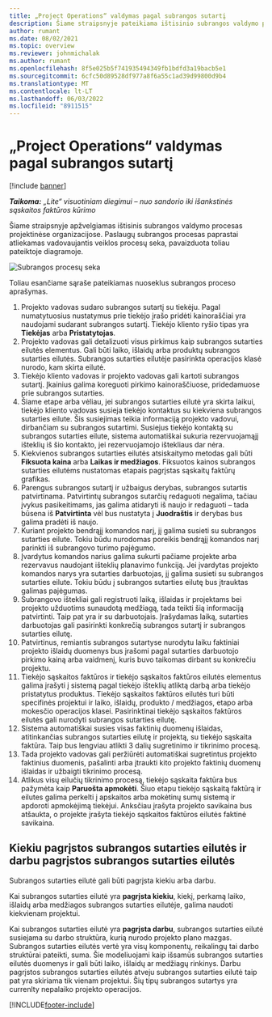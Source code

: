 ```yaml
---
title: „Project Operations“ valdymas pagal subrangos sutartį
description: Šiame straipsnyje pateikiama ištisinio subrangos valdymo proceso, paprastai esančiomis projektinėse organizacijose, apžvalga.
author: rumant
ms.date: 08/02/2021
ms.topic: overview
ms.reviewer: johnmichalak
ms.author: rumant
ms.openlocfilehash: 8f5e025b5f741935494349fb1bdfd3a19bacb5e1
ms.sourcegitcommit: 6cfc50d89528df977a8f6a55c1ad39d99800d9b4
ms.translationtype: MT
ms.contentlocale: lt-LT
ms.lasthandoff: 06/03/2022
ms.locfileid: "8911515"
---
```

# <a name="subcontract-management-in-project-operations"></a>„Project Operations“ valdymas pagal subrangos sutartį

[!include [banner](../../includes/dataverse-preview.md)]

_**Taikoma:** „Lite“ visuotiniam diegimui – nuo sandorio iki išankstinės sąskaitos faktūros kūrimo_

Šiame straipsnyje apžvelgiamas ištisinis subrangos valdymo procesas projektinėse organizacijose. Paslaugų subrangos procesas paprastai atliekamas vadovaujantis veiklos procesų seka, pavaizduota toliau pateiktoje diagramoje.

![Subrangos procesų seka](../media/SubcontractingProcessFlow.png)

Toliau esančiame sąraše pateikiamas nuoseklus subrangos proceso aprašymas.

1. Projekto vadovas sudaro subrangos sutartį su tiekėju. Pagal numatytuosius nustatymus prie tiekėjo įrašo pridėti kainoraščiai yra naudojami sudarant subrangos sutartį. Tiekėjo kliento ryšio tipas yra **Tiekėjas** arba **Pristatytojas**.
2. Projekto vadovas gali detalizuoti visus pirkimus kaip subrangos sutarties eilutės elementus. Gali būti laiko, išlaidų arba produktų subrangos sutarties eilutės. Subrangos sutarties eilutėje pasirinkta operacijos klasė nurodo, kam skirta eilutė.
3. Tiekėjo kliento vadovas ir projekto vadovas gali kartoti subrangos sutartį. Įkainius galima koreguoti pirkimo kainoraščiuose, pridedamuose prie subrangos sutarties.
4. Šiame etape arba vėliau, jei subrangos sutarties eilutė yra skirta laikui, tiekėjo kliento vadovas susieja tiekėjo kontaktus su kiekviena subrangos sutarties eilute. Šis susiejimas teikia informaciją projekto vadovui, dirbančiam su subrangos sutartimi. Susiejus tiekėjo kontaktą su subrangos sutarties eilute, sistema automatiškai sukuria rezervuojamąjį išteklių iš šio kontakto, jei rezervuojamojo ištekliaus dar nėra.
5. Kiekvienos subrangos sutarties eilutės atsiskaitymo metodas gali būti **Fiksuota kaina** arba **Laikas ir medžiagos**. Fiksuotos kainos subrangos sutarties eilutėms nustatomas etapais pagrįstas sąskaitų faktūrų grafikas.
6.  Parengus subrangos sutartį ir užbaigus derybas, subrangos sutartis patvirtinama. Patvirtintų subrangos sutarčių redaguoti negalima, tačiau įvykus pasikeitimams, jas galima atidaryti iš naujo ir redaguoti – tada būsena iš **Patvirtinta** vėl bus nustatyta į **Juodraštis** ir derybas bus galima pradėti iš naujo. 
7.  Kuriant projekto bendrąjį komandos narį, jį galima susieti su subrangos sutarties eilute. Tokiu būdu nurodomas poreikis bendrąjį komandos narį parinkti iš subrangovo turimo pajėgumo.
8.  Įvardytus komandos narius galima sukurti pačiame projekte arba rezervavus naudojant išteklių planavimo funkciją. Jei įvardytas projekto komandos narys yra sutarties darbuotojas, jį galima susieti su subrangos sutarties eilute. Tokiu būdu į subrangos sutarties eilutę bus įtrauktas galimas pajėgumas.
9.  Subrangovo ištekliai gali registruoti laiką, išlaidas ir projektams bei projekto užduotims sunaudotą medžiagą, tada teikti šią informaciją patvirtinti. Taip pat yra ir su darbuotojais. Įrašydamas laiką, sutarties darbuotojas gali pasirinkti konkrečią subrangos sutartį ir subrangos sutarties eilutę.
10. Patvirtinus, remiantis subrangos sutartyse nurodytu laiku faktiniai projekto išlaidų duomenys bus įrašomi pagal sutarties darbuotojo pirkimo kainą arba vaidmenį, kuris buvo taikomas dirbant su konkrečiu projektu.
11. Tiekėjo sąskaitos faktūros ir tiekėjo sąskaitos faktūros eilutės elementus galima įrašyti į sistemą pagal tiekėjo išteklių atliktą darbą arba tiekėjo pristatytus produktus. Tiekėjo sąskaitos faktūros eilutės turi būti specifinės projektui ir laiko, išlaidų, produkto / medžiagos, etapo arba mokesčio operacijos klasei. Pasirinktinai tiekėjo sąskaitos faktūros eilutės gali nurodyti subrangos sutarties eilutę.
12. Sistema automatiškai susies visas faktinių duomenų išlaidas, atitinkančias subrangos sutarties eilutę ir projektą, su tiekėjo sąskaita faktūra. Taip bus lengviau atlikti 3 dalių sugretinimo ir tikrinimo procesą.
13. Tada projekto vadovas gali peržiūrėti automatiškai sugretintus projekto faktinius duomenis, pašalinti arba įtraukti kito projekto faktinių duomenų išlaidas ir užbaigti tikrinimo procesą.
14. Atlikus visų eilučių tikrinimo procesą, tiekėjo sąskaita faktūra bus pažymėta kaip **Paruošta apmokėti**. Šiuo etapu tiekėjo sąskaitą faktūrą ir eilutes galima perkelti į apskaitos arba mokėtinų sumų sistemą ir apdoroti apmokėjimą tiekėjui. Anksčiau įrašyta projekto savikaina bus atšaukta, o projekte įrašyta tiekėjo sąskaitos faktūros eilutės faktinė savikaina.

## <a name="quantity-based-subcontract-lines-and-work-based-subcontract-lines"></a>Kiekiu pagrįstos subrangos sutarties eilutės ir darbu pagrįstos subrangos sutarties eilutės

Subrangos sutarties eilutė gali būti pagrįsta kiekiu arba darbu. 

Kai subrangos sutarties eilutė yra **pagrįsta kiekiu**, kiekį, perkamą laiko, išlaidų arba medžiagos subrangos sutarties eilutėje, galima naudoti kiekvienam projektui.

Kai subrangos sutarties eilutė yra **pagrįsta darbu**, subrangos sutarties eilutė susiejama su darbo struktūra, kurią nurodo projekto plano mazgas. Subrangos sutarties eilutės vertė yra visų komponentų, reikalingų tai darbo struktūrai pateikti, suma. Šie modeliuojami kaip išsamūs subrangos sutarties eilutės duomenys ir gali būti laiko, išlaidų ar medžiagų rinkinys. Darbu pagrįstos subrangos sutarties eilutės atveju subrangos sutarties eilutė taip pat yra skiriama tik vienam projektui. Šių tipų subrangos sutartys yra currenlty nepalaiko projekto operacijos.

[!INCLUDE[footer-include](../../includes/footer-banner.md)]

